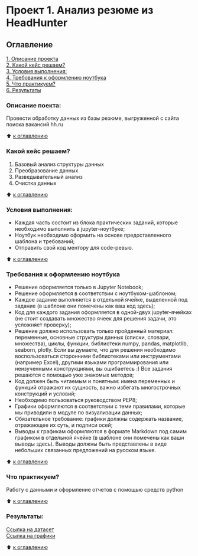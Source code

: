 # Проект 1. Анализ резюме из HeadHunter

## Оглавление
[1. Описание проекта](https://github.com/MSvyatoslavB/PYTHON-8.-Data-Science/tree/master/project_1/README.md#Описание-проекта)  
[2. Какой кейс решаем?](https://github.com/MSvyatoslavB/PYTHON-8.-Data-Science/tree/master/project_1/README.md#Какой-кейс-решаем?)   
[3. Условия выполнения:](https://github.com/MSvyatoslavB/PYTHON-8.-Data-Science/tree/master/project_1/README.md#Условия-выполнения)     
[4. Требования к оформлению ноутбука](https://github.com/MSvyatoslavB/PYTHON-8.-Data-Science/tree/master/project_1/READMEmd#Требования-к-оформлению-ноутбука)      
[5. Что практикуем?](https://github.com/MSvyatoslavB/PYTHON-8.-Data-Science/tree/master/project_1/READMEmd#Что-практикуем)      
[6. Результаты](https://github.com/MSvyatoslavB/PYTHON-8.-Data-Science/tree/master/project_1/README.md#Результаты)

### Описание поекта:
Провести обработку данных из базы резюме, выгруженной с сайта поиска вакансий hh.ru

:arrow_up: [к оглавлению](https://github.com/MSvyatoslavB/PYTHON-8.-Data-Science/tree/master/project_1/README.md#Оглавление)

### Какой кейс решаем?
1. Базовый анализ структуры данных
2. Преобразование данных
3. Разведывательный анализ
4. Очистка данных

:arrow_up: [к оглавлению](https://github.com/MSvyatoslavB/PYTHON-8.-Data-Science/tree/master/project_1/README.md#Оглавление)

### Условия выполнения:
- Каждая часть состоит из блока практических заданий, которые необходимо выполнить в jupyter-ноутбуке;   
- Ноутбук необходимо оформить на основе предоставленного шаблона и требований;  
- Отправить свой код ментору для code-ревью.

:arrow_up: [к оглавлению](https://github.com/MSvyatoslavB/PYTHON-8.-Data-Science/tree/master/project_1/README.md#Оглавление)

### Требования к оформлению ноутбука

- Решение оформляется только в Jupyter Notebook;
- Решение оформляется в соответствии с ноутбуком-шаблоном;
- Каждое задание выполняется в отдельной ячейке, выделенной под задание (в шаблоне они помечены как ваш код здесь);
- Код для каждого задания оформляется в одной-двух jupyter-ячейках (не стоит создавать множество ячеек для решения задачи, это усложняет проверку);
- Решение должно использовать только пройденный материал: переменные, основные структуры данных (списки, словари, множества), циклы, функции, библиотеки numpy, pandas, matplotlib, seaborn, plotly. Если вы думаете, что для решения необходимо воспользоваться сторонними библиотеками или инструментами (например Excel), другими языками программирования или неизученными конструкциями, вы ошибаетесь :) Все задания решаются с помощью уже знакомых методов;
- Код должен быть читаемым и понятным: имена переменных и функций отражают их сущность, важно избегать многострочных конструкций и условий;
- Необходимо пользоваться руководством PEP8;
- Графики оформляются в соответствии с теми правилами, которые мы приводили в модуле по визуализации данных;
- Обязательное требование: графики должны содержать название, отражающее их суть, и подписи осей;
- Выводы к графикам оформляются в формате Markdown под самим графиком в отдельной ячейке (в шаблоне они помечены как ваши выводы здесь). Выводы должны быть представлены в виде небольших связанных предложений на русском языке.

:arrow_up: [к оглавлению](https://github.com/MSvyatoslavB/PYTHON-8.-Data-Science/tree/master/project_1/README.md#Оглавление)

### Что практикуем?

Работу с данными и оформление отчетов с помощью средств python

:arrow_up: [к оглавлению](https://github.com/MSvyatoslavB/PYTHON-8.-Data-Science/tree/master/project_1/README.md#Оглавление)


### Результаты:
[Ссылка на датасет](https://drive.google.com/drive/folders/1p8FAEdH_bN3LjkzI3VHpT-MOvAz8eAve)   
[Ссылка на графики](https://drive.google.com/drive/folders/1MrbKPT__wDLfbqxSSjPp6BjhKhIVfD6L)

:arrow_up: [к оглавлению](https://github.com/MSvyatoslavB/PYTHON-8.-Data-Science/tree/master/project_1/README.md#Оглавление)